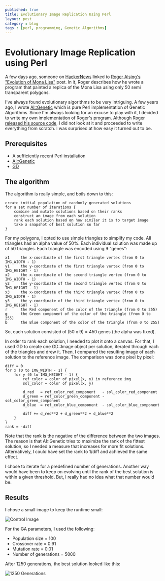 ```yaml
---
published: true
title: Evolutionary Image Replication Using Perl
layout: post
category : blog
tags : [perl, programming, Genetic Algorithms]
---
```


# Evolutionary Image Replication using Perl

A few days ago, someone on [HackerNews](http://news.ycombinator.com/item?id=4912964) linked to [Roger Alsing's "Evolution of Mona Lisa"](http://rogeralsing.com/2008/12/07/genetic-programming-evolution-of-mona-lisa/) post. In it, Roger describes how he wrote a program that painted a replica of the Mona Lisa using only 50 semi transparent polygons.

I've always found evolutionary algorithms to be very intriguing. A few years ago, I wrote [AI::Genetic](http://search.cpan.org/~aqumsieh/AI-Genetic-0.05/) which is pure Perl implementation of Genetic Algorithms. Since I'm always looking for an excuse to play with it, I decided to write my own implementation of Roger's program. Although Roger [released his source code](http://rogeralsing.com/2008/12/11/genetic-programming-mona-lisa-source-code-and-binaries/), I did not look at it and proceeded to write everything from scratch. I was surprised at how easy it turned out to be.

## Prerequisites

* A sufficiently recent Perl installation
* [AI::Genetic](http://search.cpan.org/~aqumsieh/AI-Genetic-0.05/)
* [GD](http://search.cpan.org/~lds/GD-2.46/GD.pm)

## The algorithm

The algorithm is really simple, and boils down to this:

    create initial population of randomly generated solutions
    for a set number of iterations {
        combine and mutate solutions based on their ranks
        construct an image from each solution
        rank each solution based on how similar it is to target image
        take a snapshot of best solution so far
    }

For my polygons, I opted to use simple triangles to simplify my code. All triangles had an alpha value of 50%. Each individual solution was made up of 50 triangles. Each triangle was encoded using 9 "genes":

    x1     the x-coordinate of the first triangle vertex (from 0 to IMG_WIDTH - 1)
    y1     the y-coordinate of the first triangle vertex (from 0 to IMG_HEIGHT - 1)
    x2     the x-coordinate of the second triangle vertex (from 0 to IMG_WIDTH - 1)
    y2     the y-coordinate of the second triangle vertex (from 0 to IMG_HEIGHT - 1)
    x3     the x-coordinate of the third triangle vertex (from 0 to IMG_WIDTH - 1)
    y3     the y-coordinate of the third triangle vertex (from 0 to IMG_HEIGHT - 1)
    r      the Red component of the color of the triangle (from 0 to 255)
    g      the Green component of the color of the triangle (from 0 to 255)
    b      the Blue component of the color of the triangle (from 0 to 255)

So, each solution consisted of (50 x 9) = 450 genes (the alpha was fixed).

In order to rank each solution, I needed to plot it onto a canvas. For that, I used GD to create one GD::Image object per solution, iterated through each of the triangles and drew it. Then, I compared the resulting image of each solution to the reference image. The comparison was done pixel by pixel:

    diff = 0
    for x (0 to IMG_WIDTH - 1) {
        for y (0 to IMG_HEIGHT - 1) {
            ref_color = color of pixel(x, y) in reference img
            sol_color = color of pixel(x, y)
            
            d_red   = ref_color_red_component   - sol_color_red_component
            d_green = ref_color_green_component - sol_color_green_component
            d_blue  = ref_color_blue_component  - sol_color_blue_component
            
            diff += d_red**2 + d_green**2 + d_blue**2
        }
    }
    rank = -diff

Note that the rank is the negative of the difference between the two images. The reason is that AI::Genetic tries to maximize the rank of the fittest solution, so I needed a measure that increases for more fit solutions. Alternatively, I could have set the rank to 1/diff and achieved the same effect.

I chose to iterate for a predefined number of generations. Another way would have been to keep on evolving until the rank of the best solution is within a given threshold. But, I really had no idea what that number would be.

## Results

I chose a small image to keep the runtime small:

![Control Image](http://imgur.com/a/AYCXF#0)

For the GA parameters, I used the following:
* Population size = 100
* Crossover rate = 0.91
* Mutation rate = 0.01
* Number of generations = 5000

After 1250 generations, the best solution looked like this:

![1250 Generations](http://imgur.com/a/AYCXF#1)